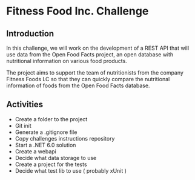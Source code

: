 # Fitness Food Inc. Challenge

## Introduction

In this challenge, we will work on the development of a REST API that will use data from the Open Food Facts project, an open database with nutritional information on various food products.

The project aims to support the team of nutritionists from the company Fitness Foods LC so that they can quickly compare the nutritional information of foods from the Open Food Facts database.

## Activities

- Create a folder to the project
- Git init
- Generate a .gitignore file
- Copy challenges instructions repository
- Start a .NET 6.0 solution
- Create a webapi
- Decide what data storage to use
- Create a project for the tests
- Decide what test lib to use ( probably xUnit )
